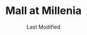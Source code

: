 ---
layout: location-page
date: Last Modified
description: "Local COVID-19 testing is available at Mall at Millenia in Orlando, Florida, USA."
permalink: "locations/florida/orlando/mall-at-millenia/"
tags:
  - locations
  - florida
title: Mall at Millenia
uniqueName: mall-at-millenia
state: Florida
stateAbbr: FL
hood: "Orlando"
address: "4200 Conroy Rd"
city: "Orlando"
zip: "32839"
zipsNearby: "34420 34421 34436 34484 34491 34492 32701 32714 32715 32716 32702 33820 32703 32704 32712 34705 32102 33823 33827 32105 33830 33831 33835 34601 34602 34603 34605 34609 34610 34613 34614 33513 32111 32920 32706 32707 32708 32718 32719 32730 33514 32709 32710 34711 34712 34713 34714 34715 32922 32923 32924 32926 32927 32931 32932 33521 33524 33523 33525 33526 33836 33837 33896 33897 32114 32115 32116 32117 32118 32119 32120 32121 32122 32124 32125 32126 32198 32713 32753 32720 32721 32722 32723 32724 32130 32725 32728 32738 32739 33838 33839 32133 33840 32132 32141 32726 32727 32736 33841 33843 34731 32732 32733 34734 32735 34736 33844 33845 33846 33847 34737 33848 34636 33849 34739 34741 34742 34743 34744 34745 34746 34747 34758 34759 33537 32158 32159 32162 32163 33850 33851 32744 33801 33802 33803 33804 33805 33806 33807 33809 33810 33811 33812 33813 33815 32746 32795 32747 33538 33853 33854 33855 33856 33859 33867 33898 34748 34749 34788 34789 32750 32752 32779 32791 33858 32751 32794 32950 34753 32901 32902 32903 32904 32905 32906 32907 32908 32909 32910 32911 32912 32919 32925 32934 32935 32936 32937 32940 32941 32951 32952 32953 32954 32745 32799 32754 34755 34729 34756 32756 32757 33860 32168 32169 32170 33863 34661 32759 34740 34760 32179 32183 34761 34762 32763 32774 32801 32802 32803 32804 32805 32806 32807 32808 32809 32810 32811 32812 32814 32815 32816 32817 32818 32819 32820 32821 32822 32824 32825 32826 32827 32828 32829 32830 32831 32832 32833 32834 32835 32836 32837 32839 32853 32854 32855 32856 32857 32858 32859 32860 32861 32862 32867 32868 32869 32872 32877 32878 32885 32886 32887 32891 32896 32897 32899 32173 32174 32175 32176 32764 32762 32765 32766 32767 32180 33563 33564 33565 33566 33567 32768 33868 32123 32127 32128 32129 32955 32956 34769 34770 34771 34772 34773 33574 33576 32771 32772 32773 32775 32190 32959 32776 33585 32777 32778 32780 32781 32783 32796 33593 32784 33877 33597 32195 34785 34786 34777 34778 34787 33880 33881 33882 33883 33884 33885 33888 32789 32790 32792 32793 34797 32798 33539 33540 33541 33542 33543 33544 33545 32782 32890 32893 32898" 
mapUrl: "http://maps.apple.com/?q=Mall+at+Millenia&address=4200+Conroy+Rd,Orlando,Florida,32839"
locationType: Drive-thru
phone: ""
website: "https://urldefense.proofpoint.com/v2/url?u=https-3A__ahsonline.sharepoint.com_sites_CorporateCommunications_Shared-2520Documents_Media-2520Team_Issues_2020-2520Issues_Infectious-2520Disease_Coronavirus_Media-2520Documents_Media-2520Statements_Drive-2520up-2520testing_AdventHealthCoronaVirusTesting.com&d=DwMFAg&c=QvQrCjPtO9cKGOfGYlNgXQ&r=DmdlUcUiEq3zO1hHvbFpmg&m=BAUMwEkfj9lDYZP9bRUpCc-b4vkYAqWUGywhHApPfXA&s=BL1gP7z5k6cDhJkzTIfBvYr_XF7VKB8hoFVq3WoLGIU&e="
onlineBooking: undefined
closed: undefined
closedUpdate: April 20th, 2020
notes: "By appointment only. Only for individuals with symptoms. Only for individuals with direct and unprotected exposure to a known positive case."
days: Everyday
hours: 9AM-2PM
ctaMessage: Learn more
ctaUrl: "https://urldefense.proofpoint.com/v2/url?u=https-3A__ahsonline.sharepoint.com_sites_CorporateCommunications_Shared-2520Documents_Media-2520Team_Issues_2020-2520Issues_Infectious-2520Disease_Coronavirus_Media-2520Documents_Media-2520Statements_Drive-2520up-2520testing_AdventHealthCoronaVirusTesting.com&d=DwMFAg&c=QvQrCjPtO9cKGOfGYlNgXQ&r=DmdlUcUiEq3zO1hHvbFpmg&m=BAUMwEkfj9lDYZP9bRUpCc-b4vkYAqWUGywhHApPfXA&s=BL1gP7z5k6cDhJkzTIfBvYr_XF7VKB8hoFVq3WoLGIU&e="
---